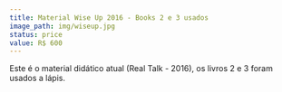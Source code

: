 ```yaml
---
title: Material Wise Up 2016 - Books 2 e 3 usados
image_path: img/wiseup.jpg
status: price
value: R$ 600
---
```

Este é o material didático atual (Real Talk - 2016), os livros 2 e 3 foram usados a lápis.
